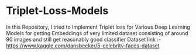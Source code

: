 # Triplet-Loss-Models
In this Repository, I tried to Implement Triplet loss for Various Deep Learning Models for getting Embeddings of very limited dataset 
consisting of around 90 images and still get reasonably good classifier
Dataset link :- https://www.kaggle.com/dansbecker/5-celebrity-faces-dataset
